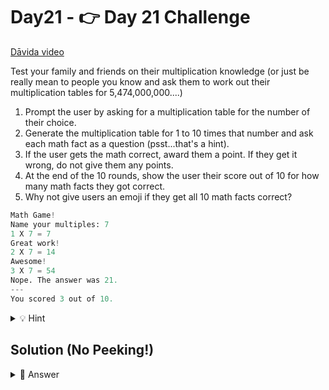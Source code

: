 # Day21 - 👉 Day 21 Challenge


<a href="https://www.youtube.com/watch?v=rfK_QXsf2PA" target="_blank">Dāvida video</a>

Test your family and friends on their multiplication knowledge (or just be really mean to people you know and ask them to work out their multiplication tables for 5,474,000,000....)

1. Prompt the user by asking for a multiplication table for the number of their choice.
2. Generate the multiplication table for 1 to 10 times that number and ask each math fact as a question (psst...that's a hint).
3. If the user gets the math correct, award them a point. If they get it wrong, do not give them any points.
4. At the end of the 10 rounds, show the user their score out of 10 for how many math facts they got correct.
5. Why not give users an emoji if they get all 10 math facts correct?

```python
Math Game!
Name your multiples: 7
1 X 7 = 7
Great work! 
2 X 7 = 14
Awesome!
3 X 7 = 54
Nope. The answer was 21. 
---
You scored 3 out of 10.
```

<details>
<summary>💡 Hint</summary>

- Use a variable when asking the user what multiplication facts they want to solve.
- Within the `for` loop, set up a variable, input statement, and `if` statements.
- Don't forget to include your counter and an `if` statement to say when to give a perfect score emoji.

</details>

## Solution (No Peeking!)


<details>
<summary>👀 Answer</summary>

```python
print("Welcome to Math Facts Game")
print()
print("How well do you know your math facts? Pick a number and I will give you 10 math facts to solve.")
print()

fact_family = int(input("Name your multiples: "))
print()

counter = 0
for i in range(1, 11):
  correct_answer = i*fact_family
  print(i, "x", fact_family)
  answer = int(input("> "))
  if answer == correct_answer:
    print("You got it right!")
    counter += 1
  else:
    print("That's not correct. It should have been", correct_answer)

if counter == 10:
  print("Wow! A perfect score! 🥳")
else:
  print("You got", counter, "out of 10 correct.")
```

</details>